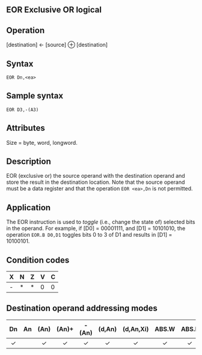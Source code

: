 ## EOR Exclusive OR logical

## Operation
[destination] ← [source] ⊕ [destination]

## Syntax
```assembly
EOR Dn,<ea>
```
## Sample syntax
```assembly
EOR D3,-(A3)
```

## Attributes
Size = byte, word, longword.

## Description
EOR (exclusive or) the source operand with the destination
operand and store the result in the destination location. Note that
the source operand must be a data register and that the operation
`EOR <ea>,Dn` is not permitted.

## Application
The EOR instruction is used to *toggle* (i.e., change the state of)
selected bits in the operand. For example, if [D0] = 00001111, and
[D1] = 10101010, the operation `EOR.B D0,D1` toggles bits 0 to 3 of
D1 and results in [D1] = 10100101.

## Condition codes
|X|N|Z|V|C|
|--|--|--|--|--|
|-|*|*|0|0|

## Destination operand addressing modes
|Dn|An|(An)|(An)+|-(An)|(d,An)|(d,An,Xi)|ABS.W|ABS.L|(d,PC)|(d,PC,Xn)|imm|
|:-:|:-:|:-:|:-:|:-:|:-:|:-:|:-:|:-:|:-:|:-:|:-:|
|✓||✓|✓|✓|✓|✓|✓|✓||||


